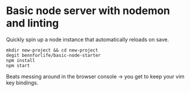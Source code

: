 # Basic node server with nodemon and linting

Quickly spin up a node instance that automatically reloads on save.

```
mkdir new-project && cd new-project
degit bennforlife/basic-node-starter
npm install
npm start
```

Beats messing around in the browser console -> you get to keep your vim key bindings.
